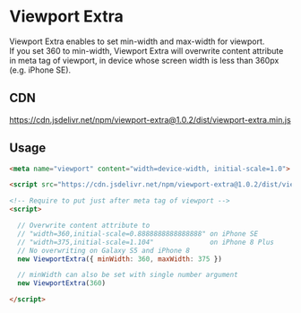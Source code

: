 # Viewport Extra

Viewport Extra enables to set min-width and max-width for viewport.  
If you set 360 to min-width, Viewport Extra will overwrite content attribute in meta tag of viewport, in device whose screen width is less than 360px (e.g. iPhone SE).

## CDN

https://cdn.jsdelivr.net/npm/viewport-extra@1.0.2/dist/viewport-extra.min.js

## Usage

```html
<meta name="viewport" content="width=device-width, initial-scale=1.0">

<script src="https://cdn.jsdelivr.net/npm/viewport-extra@1.0.2/dist/viewport-extra.min.js"></script>

<!-- Require to put just after meta tag of viewport -->
<script>

  // Overwrite content attribute to
  // "width=360,initial-scale=0.8888888888888888" on iPhone SE
  // "width=375,initial-scale=1.104"              on iPhone 8 Plus
  // No overwriting on Galaxy S5 and iPhone 8
  new ViewportExtra({ minWidth: 360, maxWidth: 375 })

  // minWidth can also be set with single number argument
  new ViewportExtra(360)

</script>
```
